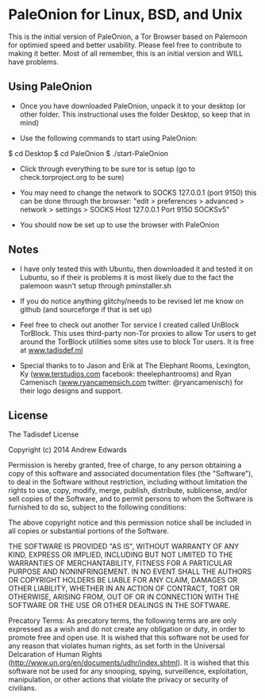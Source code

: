 # PaleOnion for Linux, BSD, and Unix

This is the initial version of PaleOnion, a Tor Browser based on Palemoon for optimied speed and better usability. Please feel free to contribute to making it better. Most of all remember, this is an initial version and WILL have problems.

## Using PaleOnion

- Once you have downloaded PaleOnion, unpack it to your desktop (or other folder. This instructional uses the folder Desktop, so keep that in mind)

- Use the following commands to start using PaleOnion:

$ cd Desktop 
$ cd PaleOnion 
$ ./start-PaleOnion 

- Click through everything to be sure tor is setup (go to check.torproject.org to be sure)

- You may need to change the network to SOCKS 127.0.0.1 (port 9150) this can be done through the browser:
"edit > preferences > advanced > network > settings > SOCKS Host 127.0.0.1 Port 9150 SOCKSv5"

- You should now be set up to use the browser with PaleOnion

## Notes

- I have only tested this with Ubuntu, then downloaded it and tested it on Lubuntu, so if their is problems it is most likely due to the fact the palemoon wasn't setup through pminstaller.sh

- If you do notice anything glitchy/needs to be revised let me know on github (and sourceforge if that is set up)

- Feel free to check out another Tor service I created called UnBlock TorBlock. This uses third-party non-Tor proxies to allow Tor users to get around the TorBlock utilities some sites use to block Tor users. It is free at www.tadisdef.ml

- Special thanks to to Jason and Erik at The Elephant Rooms, Lexington, Ky (www.terstudios.com facebook: theelephantrooms) and Ryan Camenisch (www.ryancamensich.com twitter: @ryancamenisch) for their logo designs and support.

## License

The Tadisdef License

Copyright (c) 2014 Andrew Edwards

Permission is hereby granted, free of charge, to any person obtaining a copy
of this software and associated documentation files (the "Software"), to deal
in the Software without restriction, including without limitation the rights
to use, copy, modify, merge, publish, distribute, sublicense, and/or sell
copies of the Software, and to permit persons to whom the Software is
furnished to do so, subject to the following conditions:

The above copyright notice and this permission notice shall be included in
all copies or substantial portions of the Software.

THE SOFTWARE IS PROVIDED "AS IS", WITHOUT WARRANTY OF ANY KIND, EXPRESS OR
IMPLIED, INCLUDING BUT NOT LIMITED TO THE WARRANTIES OF MERCHANTABILITY,
FITNESS FOR A PARTICULAR PURPOSE AND NONINFRINGEMENT. IN NO EVENT SHALL THE
AUTHORS OR COPYRIGHT HOLDERS BE LIABLE FOR ANY CLAIM, DAMAGES OR OTHER
LIABILITY, WHETHER IN AN ACTION OF CONTRACT, TORT OR OTHERWISE, ARISING FROM,
OUT OF OR IN CONNECTION WITH THE SOFTWARE OR THE USE OR OTHER DEALINGS IN
THE SOFTWARE.

Precatory Terms:
As precatory terms, the following terms are are only expressed as a wish and do not create any obligation or duty, in order to promote free and open use. It is wished that this software not be used for any reason that violates human rights, as set forth in the Universal Delcaration of Human Rights (http://www.un.org/en/documents/udhr/index.shtml). It is wished that this software not be used for any snooping, spying, surveillence, exploitation, manipulation, or other actions that violate the privacy or security of civilians.
